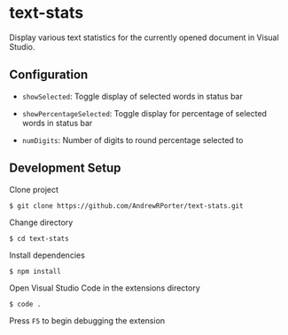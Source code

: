 # text-stats

Display various text statistics for the currently opened document in Visual Studio.

## Configuration

- `showSelected`: Toggle display of selected words in status bar

- `showPercentageSelected`: Toggle display for percentage of selected words in status bar

- `numDigits`: Number of digits to round percentage selected to

## Development Setup

Clone project

```
$ git clone https://github.com/AndrewRPorter/text-stats.git
```

Change directory

```
$ cd text-stats
```

Install dependencies

```
$ npm install
```

Open Visual Studio Code in the extensions directory

```
$ code .
```

Press `F5` to begin debugging the extension